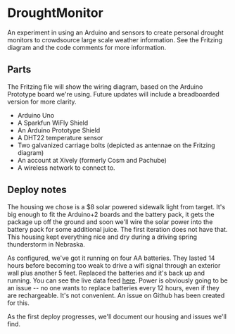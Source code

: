 DroughtMonitor
==============

An experiment in using an Arduino and sensors to create personal drought monitors to crowdsource large scale weather information. See the Fritzing diagram and the code comments for more information.

Parts
-----

The Fritzing file will show the wiring diagram, based on the Arduino Prototype board we're using. Future updates will include a breadboarded version for more clarity.

* Arduino Uno
* A Sparkfun WiFly Shield
* An Arduino Prototype Shield
* A DHT22 temperature sensor
* Two galvanized carriage bolts (depicted as antennae on the Fritzing diagram)
* An account at Xively (formerly Cosm and Pachube)
* A wireless network to connect to.


Deploy notes
------------

The housing we chose is a $8 solar powered sidewalk light from target. It's big enough to fit the Arduino+2 boards and the battery pack, it gets the package up off the ground and soon we'll wire the solar power into the battery pack for some additional juice. The first iteration does not have that. This housing kept everything nice and dry during a driving spring thunderstorm in Nebraska.

As configured, we've got it running on four AA batteries. They lasted 14 hours before becoming too weak to drive a wifi signal through an exterior wall plus another 5 feet. Replaced the batteries and it's back up and running. You can see the live data feed [here](https://xively.com/feeds/128717/workbench). Power is obviously going to be an issue -- no one wants to replace batteries every 12 hours, even if they are rechargeable. It's not convenient. An issue on Github has been created for this.

As the first deploy progresses, we'll document our housing and issues we'll find.